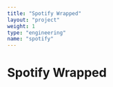 ```yaml
---
title: "Spotify Wrapped"
layout: "project"
weight: 1
type: "engineering"
name: "spotify"
---
```


# Spotify Wrapped
